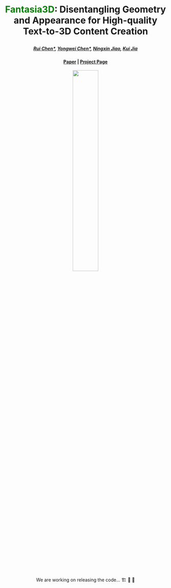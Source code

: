  # <p align="center"> <font color=#008000>Fantasia3D</font>: Disentangling Geometry and Appearance for High-quality Text-to-3D Content Creation </p>

 #####  <p align="center"> [Rui Chen*](https://aruichen.github.io/), [Yongwei Chen*](https://cyw-3d.github.io/), [Ningxin Jiao](https://ningxinj.github.io/), [Kui Jia](http://kuijia.site/)</p>


#### <p align="center">[Paper](http://arxiv.org/abs/2303.13873) | [Project Page](https://fantasia3d.github.io/) </p>



<p align="center">
  <img width="40%" src="https://github.com/Gorilla-Lab-SCUT/Fantasia3D/blob/main/head_figure.jpg"/>
</p>

<p align="center"> We are working on releasing the code... 🏗️ 🚧 🔨</p>

